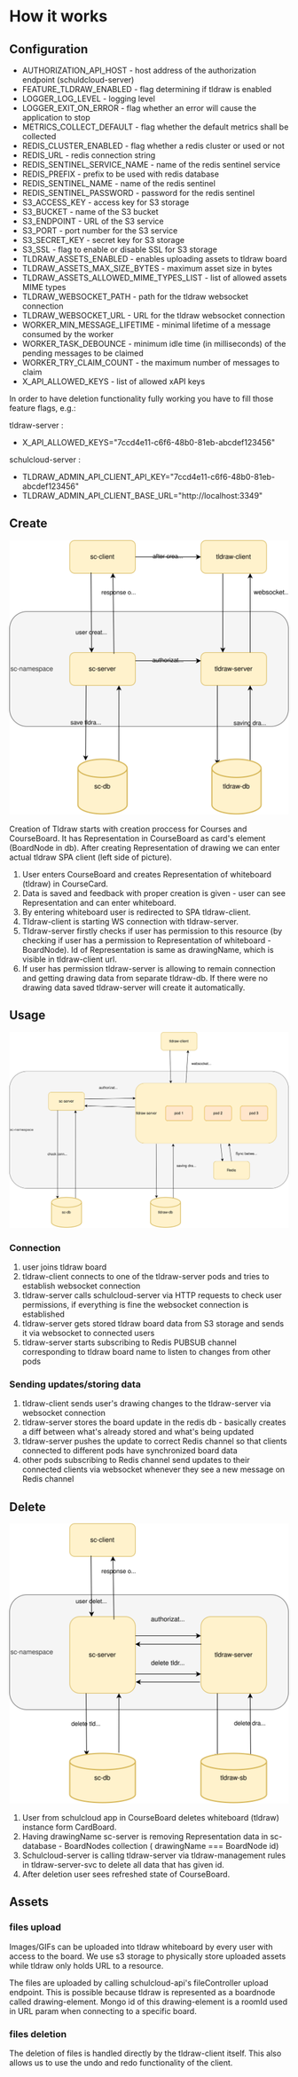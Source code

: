 # How it works

## Configuration

- AUTHORIZATION_API_HOST - host address of the authorization endpoint (schuldcloud-server)
- FEATURE_TLDRAW_ENABLED - flag determining if tldraw is enabled
- LOGGER_LOG_LEVEL - logging level
- LOGGER_EXIT_ON_ERROR - flag whether an error will cause the application to stop
- METRICS_COLLECT_DEFAULT - flag whether the default metrics shall be collected
- REDIS_CLUSTER_ENABLED - flag whether a redis cluster or used or not
- REDIS_URL - redis connection string
- REDIS_SENTINEL_SERVICE_NAME - name of the redis sentinel service
- REDIS_PREFIX - prefix to be used with redis database
- REDIS_SENTINEL_NAME - name of the redis sentinel
- REDIS_SENTINEL_PASSWORD - password for the redis sentinel
- S3_ACCESS_KEY - access key for S3 storage
- S3_BUCKET - name of the S3 bucket
- S3_ENDPOINT - URL of the S3 service
- S3_PORT - port number for the S3 service
- S3_SECRET_KEY - secret key for S3 storage
- S3_SSL - flag to enable or disable SSL for S3 storage
- TLDRAW_ASSETS_ENABLED - enables uploading assets to tldraw board
- TLDRAW_ASSETS_MAX_SIZE_BYTES - maximum asset size in bytes
- TLDRAW_ASSETS_ALLOWED_MIME_TYPES_LIST - list of allowed assets MIME types
- TLDRAW_WEBSOCKET_PATH - path for the tldraw websocket connection
- TLDRAW_WEBSOCKET_URL - URL for the tldraw websocket connection
- WORKER_MIN_MESSAGE_LIFETIME - minimal lifetime of a message consumed by the worker
- WORKER_TASK_DEBOUNCE - minimum idle time (in milliseconds) of the pending messages to be claimed
- WORKER_TRY_CLAIM_COUNT - the maximum number of messages to claim
- X_API_ALLOWED_KEYS - list of allowed xAPI keys

In order to have deletion functionality fully working you have to fill those feature flags, e.g.:

tldraw-server :
- X_API_ALLOWED_KEYS="7ccd4e11-c6f6-48b0-81eb-abcdef123456"

schulcloud-server :
- TLDRAW_ADMIN_API_CLIENT_API_KEY="7ccd4e11-c6f6-48b0-81eb-abcdef123456"
- TLDRAW_ADMIN_API_CLIENT_BASE_URL="http://localhost:3349"

## Create
![Create tldraw workflow](./assets/Create_TLDRAW.drawio.svg)

Creation of Tldraw starts with creation proccess for Courses and CourseBoard. It has Representation in CourseBoard as card's element (BoardNode in db). After creating Representation of drawing we can enter actual tldraw SPA client (left side of picture).

1. User enters CourseBoard and creates Representation of whiteboard (tldraw) in CourseCard.
2. Data is saved and feedback with proper creation is given - user can see Representation and can enter whiteboard.
3. By entering whiteboard user is redirected to SPA tldraw-client.
4. Tldraw-client is starting WS connection with tldraw-server.
5. Tldraw-server firstly checks if user has permission to this resource (by checking if user has a permission to Representation of whiteboard -BoardNode).
    Id of Representation is same as drawingName, which is visible in tldraw-client url.
6. If user has permission tldraw-server is allowing to remain connection and getting drawing data from separate tldraw-db. If there were no drawing data saved tldraw-server will create it automatically. 

## Usage
![Usage tldraw workflow](./assets/Use_TLDRAW.drawio.svg)

### Connection

1. user joins tldraw board
2. tldraw-client connects to one of the tldraw-server pods and tries to establish websocket connection
3. tldraw-server calls schulcloud-server via HTTP requests to check user permissions, if everything is fine the websocket connection is established
4. tldraw-server gets stored tldraw board data from S3 storage and sends it via websocket to connected users
5. tldraw-server starts subscribing to Redis PUBSUB channel corresponding to tldraw board name to listen to changes from other pods

### Sending updates/storing data

1. tldraw-client sends user's drawing changes to the tldraw-server via websocket connection
2. tldraw-server stores the board update in the redis db - basically creates a diff between what's already stored and what's being updated
3. tldraw-server pushes the update to correct Redis channel so that clients connected to different pods have synchronized board data
4. other pods subscribing to Redis channel send updates to their connected clients via websocket whenever they see a new message on Redis channel

## Delete
![Delete tldraw workflow](./assets/Delete_TLDRAW.drawio.svg)

1. User from schulcloud app in CourseBoard deletes whiteboard (tldraw) instance form CardBoard.
2. Having drawingName sc-server is removing Representation data in sc-database - BoardNodes collection ( drawingName === BoardNode id)
3. Schulcloud-server is calling tldraw-server via tldraw-management rules in tldraw-server-svc to delete all data that has given id.
4. After deletion user sees refreshed state of CourseBoard. 

## Assets
### files upload

Images/GIFs can be uploaded into tldraw whiteboard by every user with access to the board. We use s3 storage to physically store uploaded assets while tldraw only holds URL to a resource.

The files are uploaded by calling schulcloud-api's fileController upload endpoint. This is possible because tldraw is represented as a boardnode called drawing-element. Mongo id of this drawing-element is a roomId used in URL param when connecting to a specific board.

### files deletion

The deletion of files is handled directly by the tldraw-client itself. This also allows us to use the undo and redo functionality of the client.